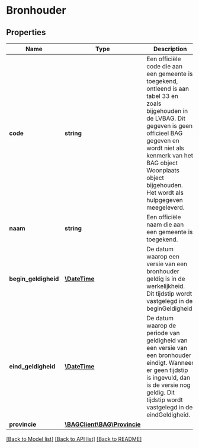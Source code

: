# Bronhouder

## Properties
Name | Type | Description | Notes
------------ | ------------- | ------------- | -------------
**code** | **string** | Een officiële code die aan een gemeente is toegekend, ontleend is aan tabel 33 en zoals bijgehouden in de LVBAG. Dit gegeven is geen officieel BAG gegeven en wordt niet als kenmerk van het BAG object Woonplaats object bijgehouden. Het wordt als hulpgegeven meegeleverd. | 
**naam** | **string** | Een officiële naam die aan een gemeente is toegekend. | 
**begin_geldigheid** | [**\DateTime**](\DateTime.md) | De datum waarop een versie van een bronhouder geldig is in de werkelijkheid. Dit tijdstip wordt vastgelegd in de beginGeldigheid. | [optional] 
**eind_geldigheid** | [**\DateTime**](\DateTime.md) | De datum waarop de periode van geldigheid van een versie van een bronhouder eindigt. Wanneer er geen tijdstip is ingevuld, dan is de versie nog geldig. Dit tijdstip wordt vastgelegd in de eindGeldigheid. | [optional] 
**provincie** | [**\BAGClient\BAG\Provincie**](Provincie.md) |  | [optional] 

[[Back to Model list]](../../README.md#documentation-for-models) [[Back to API list]](../../README.md#documentation-for-api-endpoints) [[Back to README]](../../README.md)

